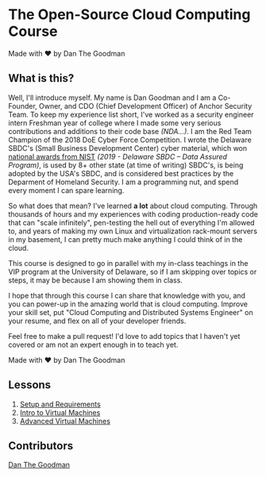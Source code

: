 # The Open-Source Cloud Computing Course
Made with ❤️ by Dan The Goodman

## What is this?

Well, I'll introduce myself. My name is Dan Goodman and I am a Co-Founder, Owner, and CDO (Chief Development Officer) of Anchor Security Team. To keep my experience list short, I've worked as a security engineer intern Freshman year of college where I made some very serious contributions and additions to their code base _(NDA...)_. I am the Red Team Champion of the 2018 DoE Cyber Force Competition. I wrote the Delaware SBDC's (Small Business Development Center) cyber material, which won [national awards from NIST](https://csrc.nist.gov/Projects/FISSEA/Contests-and-Awards/FISSEA-SATE-Winners) _(2019 - Delaware SBDC – Data Assured Program)_, is used by 8+ other state (at time of writing) SBDC's, is being adopted by the USA's SBDC, and is considered best practices by the Deparment of Homeland Security. I am a programming nut, and spend every moment I can spare learning.

So what does that mean? I've learned **a lot** about cloud computing. Through thousands of hours and my experiences with coding production-ready code that can "scale infinitely", pen-testing the hell out of everything I'm allowed to, and years of making my own Linux and virtualization rack-mount servers in my basement, I can pretty much make anything I could think of in the cloud.

This course is designed to go in parallel with my in-class teachings in the VIP program at the University of Delaware, so if I am skipping over topics or steps, it may be because I am showing them in class.

I hope that through this course I can share that knowledge with you, and you can power-up in the amazing world that is cloud computing. Improve your skill set, put "Cloud Computing and Distributed Systems Engineer" on your resume, and flex on all of your developer friends.

Feel free to make a pull request! I'd love to add topics that I haven't yet covered or am not an expert enough in to teach yet.

Made with ❤️ by Dan The Goodman

## Lessons

1. [Setup and Requirements](/0-setup_and_requirements)
2. [Intro to Virtual Machines](/1-intro_to_virtual_machines)
3. [Advanced Virtual Machines](/2-advanced_virtual_machines)

## Contributors
[Dan The Goodman](https://github.com/danthegoodman1)
